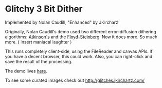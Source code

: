 Glitchy 3 Bit Dither
==============
Implemented by Nolan Caudill, "Enhanced" by JKircharz

<p>Originally, Nolan Caudill's demo used two different error-diffusion dithering algorithms: <a href="http://verlagmartinkoch.at/software/dither/index.html">Atkinson's</a> and the <a href="http://en.wikipedia.org/wiki/Floyd%E2%80%93Steinberg_dithering">Floyd-Steinberg</a>. Now it does more. So much more. ( Insert maniacal laughter )

<p>This runs completely client-side, using the FileReader and canvas APIs. If you have a decent browser, this could work. Also, you can right-click and save the result of the processing.</p>

The demo lives <a href="http://jkirchartz.com/Glitchy3bitdither/">here</a>.

To see some curated images check out <http://glitches.jkirchartz.com/>
